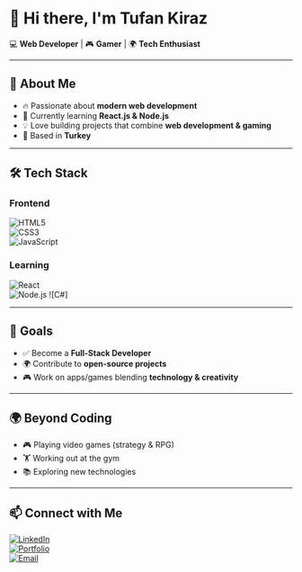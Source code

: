 # 👋 Hi there, I'm Tufan Kiraz  

💻 **Web Developer** | 🎮 **Gamer** | 🌍 **Tech Enthusiast**  

---

## 🚀 About Me
- 🔥 Passionate about **modern web development**  
- 🌱 Currently learning **React.js & Node.js**  
- 💡 Love building projects that combine **web development & gaming**  
- 📍 Based in **Turkey**  

---

## 🛠️ Tech Stack

### Frontend
![HTML5](https://img.shields.io/badge/HTML5-E34F26?style=for-the-badge&logo=html5&logoColor=white)  
![CSS3](https://img.shields.io/badge/CSS3-1572B6?style=for-the-badge&logo=css3&logoColor=white)  
![JavaScript](https://img.shields.io/badge/JavaScript-323330?style=for-the-badge&logo=javascript&logoColor=F7DF1E)  

### Learning
![React](https://img.shields.io/badge/React-20232A?style=for-the-badge&logo=react&logoColor=61DAFB)  
![Node.js](https://img.shields.io/badge/Node.js-43853D?style=for-the-badge&logo=node.js&logoColor=white) 
![C#] 

---

## 🎯 Goals
- ✅ Become a **Full-Stack Developer**  
- 🌍 Contribute to **open-source projects**  
- 🎮 Work on apps/games blending **technology & creativity**  

---

## 🌍 Beyond Coding
- 🎮 Playing video games (strategy & RPG)  
- 🏋️ Working out at the gym  
- 📚 Exploring new technologies  

---

## 📫 Connect with Me
[![LinkedIn](https://img.shields.io/badge/LinkedIn-0A66C2?style=for-the-badge&logo=linkedin&logoColor=white)](#)  
[![Portfolio](https://img.shields.io/badge/Portfolio-000000?style=for-the-badge&logo=About.me&logoColor=white)](#)  
[![Email](https://img.shields.io/badge/Email-D14836?style=for-the-badge&logo=gmail&logoColor=white)](#)  
